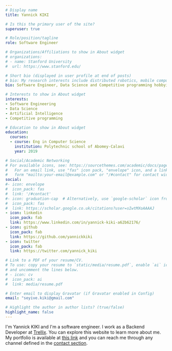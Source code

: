 ```yaml
---
# Display name
title: Yannick KIKI

# Is this the primary user of the site?
superuser: true

# Role/position/tagline
role: Software Engineer

# Organizations/Affiliations to show in About widget
# organizations:
# - name: Stanford University
#  url: https://www.stanford.edu/

# Short bio (displayed in user profile at end of posts)
# bio: My research interests include distributed robotics, mobile computing and programmable matter.
bio: Software Engineer, Data Science and Competitive programming hobbyist.

# Interests to show in About widget
interests:
- Software Engineering
- Data Science
- Artificial Intelligence
- Competitive programming

# Education to show in About widget
education:
  courses:
  - course: Eng in Computer Science
    institution: Polytechnic school of Abomey-Calavi
    year: 2019

# Social/Academic Networking
# For available icons, see: https://sourcethemes.com/academic/docs/page-builder/#icons
#   For an email link, use "fas" icon pack, "envelope" icon, and a link in the
#   form "mailto:your-email@example.com" or "/#contact" for contact widget.
social:
#- icon: envelope
#  icon_pack: fas
#  link: '/#contact'
#- icon: graduation-cap  # Alternatively, use `google-scholar` icon from `ai` icon pack
#  icon_pack: fas
#  link: https://scholar.google.co.uk/citations?user=sIwtMXoAAAAJ
- icon: linkedin
  icon_pack: fab
  link: https://www.linkedin.com/in/yannick-kiki-a62b62176/
- icon: github
  icon_pack: fab
  link: https://github.com/yannickkiki
- icon: twitter
  icon_pack: fab
  link: https://twitter.com/yannick_kiki

# Link to a PDF of your resume/CV.
# To use: copy your resume to `static/media/resume.pdf`, enable `ai` icons in `params.toml`, 
# and uncomment the lines below.
# - icon: cv
#  icon_pack: ai
#  link: media/resume.pdf

# Enter email to display Gravatar (if Gravatar enabled in Config)
email: "seyive.kiki@gmail.com"

# Highlight the author in author lists? (true/false)
highlight_name: false
---
```


I'm Yannick KIKI and I'm a software engineer. I work as a Backend Developer at 
[Trellix](https://www.trellix.io). You can explore this website to learn more about me. My portfolio is 
available at [this link](https://www.notion.so/Portfolio-95cfc60c41a840baaf34e0b73adcef95) and you can reach me through 
any channel defined in the [contact section](#contact).

[comment]: <> (my {{< staticref "media/resume.pdf" "newtab" >}}CV{{< /staticref >}}.)

[comment]: <> (Nelson Bighetti is a professor of artificial intelligence at the Stanford AI Lab. His )
[comment]: <> (research interests include distributed robotics, mobile computing and programmable matter. He )
[comment]: <> (leads the Robotic Neurobiology group, which develops self-reconfiguring robots, systems of )
[comment]: <> (self-organizing robots, and mobile sensor networks.)
[comment]: <> ({{< icon name="download" pack="fas" >}} Download my)


